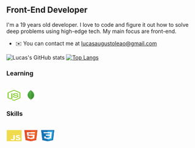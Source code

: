 Front-End Developer
------------------------------

I'm a 19 years old developer. I love to code and figure it out how to solve deep problems using high-edge tech. My main focus are front-end.
* ✉️  You can contact me at [lucasaugustoleao@gmail.com](mailto:lucasaugustoleao@gmail.com)

![Lucas's GitHub stats](https://github-readme-stats.vercel.app/api?username=imafancydev&count_private=true&show_icons=true&theme=radical) [![Top Langs](https://github-readme-stats.vercel.app/api/top-langs/?username=imafancydev&layout=compact&theme=onedark)](https://github.com/anuraghazra/github-readme-stats)

### Learning
<div style="display: inline_block"><br>
  <img align="center" alt="Lucas-Node" height="30" width="40" src="https://raw.githubusercontent.com/devicons/devicon/master/icons/nodejs/nodejs-original.svg">
  <img align="center" alt="Lucas-Mongodb" height="30" width="40" src="https://raw.githubusercontent.com/devicons/devicon/master/icons/mongodb/mongodb-original.svg">
  </div>
  
### Skills

<div style="display: inline_block"><br>
  <img align="center" alt="Lucas-Js" height="30" width="40" src="https://raw.githubusercontent.com/devicons/devicon/master/icons/javascript/javascript-plain.svg">
  <img align="center" alt="Lucas-HTML" height="30" width="40" src="https://raw.githubusercontent.com/devicons/devicon/master/icons/html5/html5-original.svg">
  <img align="center" alt="Lucas-CSS" height="30" width="40" src="https://raw.githubusercontent.com/devicons/devicon/master/icons/css3/css3-original.svg">
</div>
  
